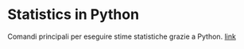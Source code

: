 # Statistics in Python
Comandi principali per eseguire stime statistiche grazie a Python.
[link](https://htmlpreview.github.io/?https://github.com/emanuelecavalleri/StatisticsPython/blob/main/pyStat.html)
